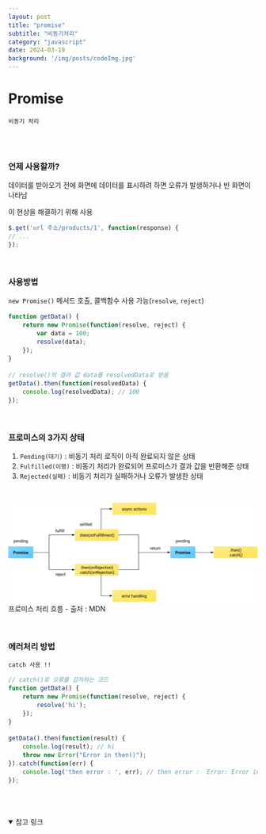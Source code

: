 ```yaml
---
layout: post
title: "promise"
subtitle: "비동기처리"
category: "javascript"
date: 2024-03-19
background: '/img/posts/codeImg.jpg'
---
```



# Promise

`비동기 처리`

<br>
<br>

### 언제 사용할까?

데이터를 받아오기 전에 화면에 데이터를 표시하려 하면 오류가 발생하거나 빈 화면이 나타남

이 현상을 해결하기 위해 사용

```javascript
$.get('url 주소/products/1', function(response) {
// ... 
});
```

<br>

### 사용방법

`new Promise()` 메서드 호출, 콜백함수 사용 가능(`resolve`, `reject`)

```javascript
function getData() {
    return new Promise(function(resolve, reject) {
        var data = 100;
        resolve(data);
    });
}

// resolve()의 결과 값 data를 resolvedData로 받음
getData().then(function(resolvedData) {
    console.log(resolvedData); // 100
});
```

<br>

### 프로미스의 3가지 상태

1. `Pending(대기)` : 비동기 처리 로직이 아직 완료되지 않은 상태
2. `Fulfilled(이행)` : 비동기 처리가 완료되어 프로미스가 결과 값을 반환해준 상태
3. `Rejected(실패)` : 비동기 처리가 실패하거나 오류가 발생한 상태

<br>

![alt text](/img/posts/promise.svg)
프로미스 처리 흐름 - 출처 : MDN

<br>

### 에러처리 방법

`catch 사용 !!`

```javascript
// catch()로 오류를 감지하는 코드
function getData() {
    return new Promise(function(resolve, reject) {
        resolve('hi');
    });
}

getData().then(function(result) {
    console.log(result); // hi
    throw new Error("Error in then()");
}).catch(function(err) {
    console.log('then error : ', err); // then error :  Error: Error in then()
});
```


<br>
<br>
<br>

<details open="open">
<summary>참고 링크</summary>
<div markdown="1">
<https://joshua1988.github.io/web-development/javascript/promise-for-beginners/>
<div>
